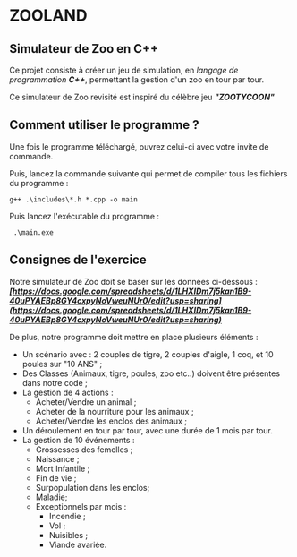 # ZOOLAND

## Simulateur de Zoo en C++

Ce projet consiste à créer un jeu de simulation, en *langage de programmation **C++***, permettant la gestion d'un zoo en tour par tour. 

Ce simulateur de Zoo revisité est inspiré du célèbre jeu ***"ZOOTYCOON"***


## Comment utiliser le programme ?
Une fois le programme téléchargé, ouvrez celui-ci avec votre invite de commande.

Puis, lancez la commande suivante qui permet de compiler tous les fichiers du programme :
 ```console 
 g++ .\includes\*.h *.cpp -o main 
 ```
 
Puis lancez l'exécutable du programme :
```
 .\main.exe 
 ```
 
 
## Consignes de l'exercice 
Notre simulateur de Zoo doit se baser sur les données ci-dessous :
***[https://docs.google.com/spreadsheets/d/1LHXIDm7j5kan1B9-40uPYAEBp8GY4cxpyNoVweuNUr0/edit?usp=sharing](https://docs.google.com/spreadsheets/d/1LHXIDm7j5kan1B9-40uPYAEBp8GY4cxpyNoVweuNUr0/edit?usp=sharing)***

De plus, notre programme doit mettre en place plusieurs éléments :
 - Un scénario avec : 2 couples de tigre, 2 couples d'aigle, 1 coq, et 10  
   poules sur "10 ANS" ; 
 - Des Classes (Animaux, tigre, poules, zoo etc..) doivent être présentes dans notre code ; 
 - La gestion de 4 actions :
	 - Acheter/Vendre un animal ;
	 - Acheter de la nourriture pour les animaux ;
	 - Acheter/Vendre les enclos des animaux ;
 - Un déroulement en tour par tour, avec une durée de 1 mois par tour.
 - La gestion de 10 événements :
    - Grossesses des femelles ;
    - Naissance ;
    - Mort Infantile ;
    - Fin de vie ;
    - Surpopulation dans les enclos;
    - Maladie;
	 - Exceptionnels par mois :
	      - Incendie ;
	      - Vol ;
	      - Nuisibles ;
	      - Viande avariée.
